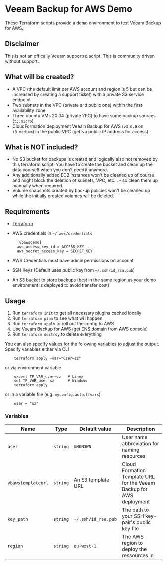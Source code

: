 # Veeam Backup for AWS Demo

These Terraform scripts provide a demo environment to test Veeam Backup for AWS.

## Disclaimer

This is not an offically Veeam supported script. This is community driven
without support.

## What will be created?

- A VPC (the default limit per AWS account and region is 5 but can be increased
  by creating a support ticket) with a private S3 service endpoint
- Two subnets in the VPC (private and public one) within the first availability
  zone
- Three ubuntu VMs 20.04 (private VPC) to have some backup sources (`t3.micro`)
- CloudFormation deployment Veeam Backup for AWS (`v3.0.0` on `t3.medium`) in
  the public VPC (get's a public IP address for access)

## What is NOT included?

- No S3 bucket for backups is created and logically also not removed by this
  terraform script. You have to create the bucket and clean up the data yourself
  when you don't need it anymore.
- Any additionally added EC2 instances won't be cleaned up of course and might
  block the deletion of subnets, VPC, etc... - so clean them up manually when
  required.
- Volume snapshots created by backup policies won't be cleaned up while the
  initially created volumes will be deleted. 

## Requirements

- [Terraform](https://www.terraform.io/)
- AWS credentials in `~/.aws/credentials`

        [vbawsdemo]
        aws_access_key_id = ACCESS_KEY
        aws_secret_access_key = SECRET_KEY

- AWS Credentials must have admin permissions on account
- SSH Keys (Default uses public key from `~/.ssh/id_rsa.pub`)
- An S3 bucket to store backups (best in the same region as your demo
  environment is deployed to avoid transfer cost)

## Usage

1. Run `terraform init` to get all necessary plugins cached locally
2. Run `terraform plan` to see what will happen.
3. Run `terraform apply` to roll out the config to AWS
4. Use Veeam Backup for AWS (get DNS domain from AWS console)
5. Run `terraform destroy` to delete everything

You can also specify values for the following variables to adjust the output.
Specify variables either via CLI

        terraform apply -var="user=sz"

or via environment variable

        export TF_VAR_user=sz   # Linux
        set TF_VAR_user sz      # Windows
        terraform apply

or in a variable file (e.g. `myconfig.auto.tfvars`)

        user = "sz"

### Variables

| Name               | Type     | Default value       | Description                                                          |
| ------------------ | -------- | ------------------- | -------------------------------------------------------------------- |
| `user`             | `string` | `UNKNOWN`           | User name abbreviation for naming resources                          |
| `vbawstemplateurl` | `string` | An S3 template URL  | Cloud Formation Template URL for the Veeam Backup for AWS deployment |
| `key_path`         | `string` | `~/.ssh/id_rsa.pub` | The path to your SSH key-pair's public key file                      |
| `region`           | `string` | `eu-west-1`         | The AWS region to deploy the ressources in                           |
